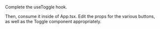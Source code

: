 Complete the useToggle hook. 

Then, consume it inside of App.tsx. 
Edit the props for the various buttons, as well as the Toggle component appropriately.